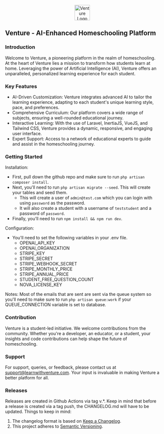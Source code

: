 <p align="center">
    <a href="https://learnwithventure.com" target="_blank">
    <img src="https://learnwithventure.com/assets/logo.png" width="50" alt="Venture Logo">
    </a>
</p>

## Venture - AI-Enhanced Homeschooling Platform

### Introduction

Welcome to Venture, a pioneering platform in the realm of homeschooling. At the heart of Venture lies a mission to transform how students learn at home. Leveraging the power of Artificial Intelligence (AI), Venture offers an unparalleled, personalized learning experience for each student.

### Key Features

- AI-Driven Customization: Venture integrates advanced AI to tailor the learning experience, adapting to each student's unique learning style, pace, and preferences.
- Comprehensive Curriculum: Our platform covers a wide range of subjects, ensuring a well-rounded educational journey.
- Interactive Learning: With the use of Laravel, InertiaJS, VueJS, and Tailwind CSS, Venture provides a dynamic, responsive, and engaging user interface.
- Expert Support: Access to a network of educational experts to guide and assist in the homeschooling journey.

### Getting Started

Installation:
- First, pull down the github repo and make sure to run `php artisan composer install`.
- Next, you'll need to run `php artisan migrate --seed`. This will create your tables and seed them.
    - This will create a user of `admin@test.com` which you can login with using `password` as the password.
    - It will also create a student with a username of `teststudent` and a password of `password`.
- Finally, you'll need to run `npm install && npm run dev`.

Configuration:
- You'll need to set the following variables in your .env file.
    - OPENAI_API_KEY
    - OPENAI_ORGANIZATION
    - STRIPE_KEY
    - STRIPE_SECRET
    - STRIPE_WEBHOOK_SECRET
    - STRIPE_MONTHLY_PRICE
    - STRIPE_ANNUAL_PRICE
    - STUDENT_FREE_QUESTION_COUNT
    - NOVA_LICENSE_KEY

Notes: Most of the emails that are sent are sent via the queue system so you'll need to make sure to run `php artisan queue:work` if your QUEUE_CONNECTION variable is set to database.

### Contribution

Venture is a student-led initiative. We welcome contributions from the community. Whether you're a developer, an educator, or a student, your insights and code contributions can help shape the future of homeschooling.

### Support

For support, queries, or feedback, please contact us at support@learnwithventure.com. Your input is invaluable in making Venture a better platform for all.

### Releases

Releases are created in Github Actions via tag v.*. Keep in mind that before a release is created via a tag push, the CHANGELOG.md will have to be updated. Things to keep in mind:

1. The changelog format is based on [Keep a Changelog](https://keepachangelog.com/en/1.0.0/).
2. This project adheres to [Semantic Versioning](https://semver.org/spec/v2.0.0.html).

